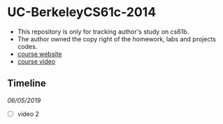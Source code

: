 # UC-BerkeleyCS61c-2014
- This repository is only for tracking author's study on cs61b.
- The author owned the copy right of the homework, labs and projects codes.
- [course website](https://inst.eecs.berkeley.edu/~cs61c/sp14/)
- [course video](http://www.infocobuild.com/education/audio-video-courses/computer-science/CS61C-Spring2014-Berkeley/lecture-02.html)

## Timeline
*06/05/2019*
-[ ] video 2
